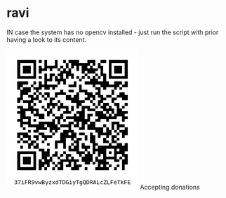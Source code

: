 # ravi
IN case the system has no opencv installed - just run the script with prior having a look to its content.

![If you like what I am doing you may support me](https://github.com/AndreV84/pilot/blob/master/f804b0f2-b975-4385-9783-1d652d46f63f.jpeg)
Accepting donations

